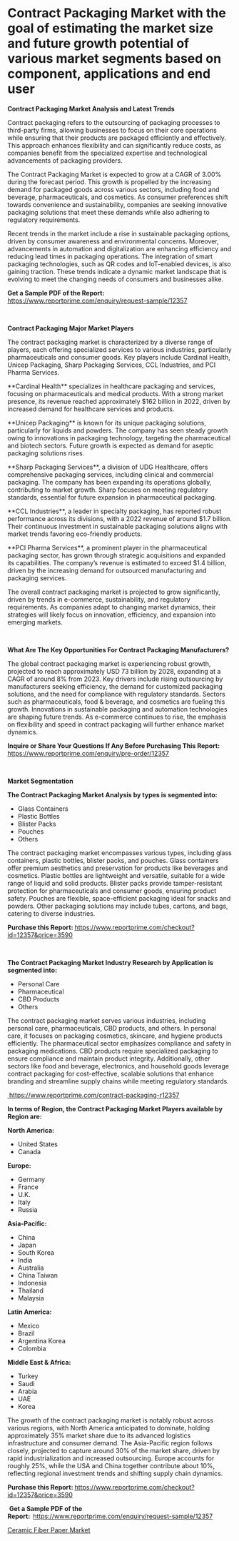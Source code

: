 <p><h1>Contract Packaging Market with the goal of estimating the market size and future growth potential of various market segments based on component, applications and end user</h1></p><p><strong>Contract Packaging Market Analysis and Latest Trends</strong></p>
<p><p>Contract packaging refers to the outsourcing of packaging processes to third-party firms, allowing businesses to focus on their core operations while ensuring that their products are packaged efficiently and effectively. This approach enhances flexibility and can significantly reduce costs, as companies benefit from the specialized expertise and technological advancements of packaging providers.</p><p>The Contract Packaging Market is expected to grow at a CAGR of 3.00% during the forecast period. This growth is propelled by the increasing demand for packaged goods across various sectors, including food and beverage, pharmaceuticals, and cosmetics. As consumer preferences shift towards convenience and sustainability, companies are seeking innovative packaging solutions that meet these demands while also adhering to regulatory requirements.</p><p>Recent trends in the market include a rise in sustainable packaging options, driven by consumer awareness and environmental concerns. Moreover, advancements in automation and digitalization are enhancing efficiency and reducing lead times in packaging operations. The integration of smart packaging technologies, such as QR codes and IoT-enabled devices, is also gaining traction. These trends indicate a dynamic market landscape that is evolving to meet the changing needs of consumers and businesses alike.</p></p>
<p><strong>Get a Sample PDF of the Report:&nbsp;</strong> <a href="https://www.reportprime.com/enquiry/request-sample/12357?utm_campaign=3205&utm_medium=2&utm_source=Github&utm_content=ia&utm_term=18032025&utm_id=contract-packaging">https://www.reportprime.com/enquiry/request-sample/12357</a></p>
<p>&nbsp;</p>
<p><strong>Contract Packaging Major Market Players</strong></p>
<p><p>The contract packaging market is characterized by a diverse range of players, each offering specialized services to various industries, particularly pharmaceuticals and consumer goods. Key players include Cardinal Health, Unicep Packaging, Sharp Packaging Services, CCL Industries, and PCI Pharma Services.</p><p>**Cardinal Health** specializes in healthcare packaging and services, focusing on pharmaceuticals and medical products. With a strong market presence, its revenue reached approximately $162 billion in 2022, driven by increased demand for healthcare services and products.</p><p>**Unicep Packaging** is known for its unique packaging solutions, particularly for liquids and powders. The company has seen steady growth owing to innovations in packaging technology, targeting the pharmaceutical and biotech sectors. Future growth is expected as demand for aseptic packaging solutions rises.</p><p>**Sharp Packaging Services**, a division of UDG Healthcare, offers comprehensive packaging services, including clinical and commercial packaging. The company has been expanding its operations globally, contributing to market growth. Sharp focuses on meeting regulatory standards, essential for future expansion in pharmaceutical packaging.</p><p>**CCL Industries**, a leader in specialty packaging, has reported robust performance across its divisions, with a 2022 revenue of around $1.7 billion. Their continuous investment in sustainable packaging solutions aligns with market trends favoring eco-friendly products.</p><p>**PCI Pharma Services**, a prominent player in the pharmaceutical packaging sector, has grown through strategic acquisitions and expanded its capabilities. The company’s revenue is estimated to exceed $1.4 billion, driven by the increasing demand for outsourced manufacturing and packaging services.</p><p>The overall contract packaging market is projected to grow significantly, driven by trends in e-commerce, sustainability, and regulatory requirements. As companies adapt to changing market dynamics, their strategies will likely focus on innovation, efficiency, and expansion into emerging markets.</p></p>
<p>&nbsp;</p>
<p><strong>What Are The Key Opportunities For Contract Packaging Manufacturers?</strong></p>
<p><p>The global contract packaging market is experiencing robust growth, projected to reach approximately USD 73 billion by 2028, expanding at a CAGR of around 8% from 2023. Key drivers include rising outsourcing by manufacturers seeking efficiency, the demand for customized packaging solutions, and the need for compliance with regulatory standards. Sectors such as pharmaceuticals, food & beverage, and cosmetics are fueling this growth. Innovations in sustainable packaging and automation technologies are shaping future trends. As e-commerce continues to rise, the emphasis on flexibility and speed in contract packaging will further enhance market dynamics.</p></p>
<p><strong>Inquire or Share Your Questions If Any Before Purchasing This Report:</strong> <a href="https://www.reportprime.com/enquiry/pre-order/12357?utm_campaign=3205&utm_medium=2&utm_source=Github&utm_content=ia&utm_term=18032025&utm_id=contract-packaging">https://www.reportprime.com/enquiry/pre-order/12357</a></p>
<p>&nbsp;</p>
<p><strong>Market Segmentation</strong></p>
<p><strong>The Contract Packaging Market Analysis by types is segmented into:</strong></p>
<p><ul><li>Glass Containers</li><li>Plastic Bottles</li><li>Blister Packs</li><li>Pouches</li><li>Others</li></ul></p>
<p><p>The contract packaging market encompasses various types, including glass containers, plastic bottles, blister packs, and pouches. Glass containers offer premium aesthetics and preservation for products like beverages and cosmetics. Plastic bottles are lightweight and versatile, suitable for a wide range of liquid and solid products. Blister packs provide tamper-resistant protection for pharmaceuticals and consumer goods, ensuring product safety. Pouches are flexible, space-efficient packaging ideal for snacks and powders. Other packaging solutions may include tubes, cartons, and bags, catering to diverse industries.</p></p>
<p><strong>Purchase this Report:&nbsp;</strong><a href="https://www.reportprime.com/checkout?id=12357&price=3590&utm_campaign=3205&utm_medium=2&utm_source=Github&utm_content=ia&utm_term=18032025&utm_id=contract-packaging">https://www.reportprime.com/checkout?id=12357&price=3590</a></p>
<p>&nbsp;</p>
<p><strong>The Contract Packaging Market Industry Research by Application is segmented into:</strong></p>
<p><ul><li>Personal Care</li><li>Pharmaceutical</li><li>CBD Products</li><li>Others</li></ul></p>
<p><p>The contract packaging market serves various industries, including personal care, pharmaceuticals, CBD products, and others. In personal care, it focuses on packaging cosmetics, skincare, and hygiene products efficiently. The pharmaceutical sector emphasizes compliance and safety in packaging medications. CBD products require specialized packaging to ensure compliance and maintain product integrity. Additionally, other sectors like food and beverage, electronics, and household goods leverage contract packaging for cost-effective, scalable solutions that enhance branding and streamline supply chains while meeting regulatory standards.</p></p>
<p><a href="https://www.reportprime.com/contract-packaging-r12357?utm_campaign=3205&utm_medium=2&utm_source=Github&utm_content=ia&utm_term=18032025&utm_id=contract-packaging">&nbsp;https://www.reportprime.com/contract-packaging-r12357</a></p>
<p><strong>In terms of Region, the Contract Packaging Market Players available by Region are:</strong></p>
<p>
    <p> <strong> North America: </strong>
        <ul>
            <li>United States</li>
            <li>Canada</li>
        </ul>
        </p> 
    <p> <strong> Europe: </strong>
        <ul>
            <li>Germany</li>
            <li>France</li>
            <li>U.K.</li>
            <li>Italy</li>
            <li>Russia</li>
        </ul>
        </p> 
    <p> <strong> Asia-Pacific: </strong>
        <ul>
            <li>China</li>
            <li>Japan</li>
            <li>South Korea</li>
            <li>India</li>
            <li>Australia</li>
            <li>China Taiwan</li>
            <li>Indonesia</li>
            <li>Thailand</li>
            <li>Malaysia</li>
        </ul>
        </p> 
    <p> <strong> Latin America: </strong>
        <ul>
            <li>Mexico</li>
            <li>Brazil</li>
            <li>Argentina Korea</li>
            <li>Colombia</li>
        </ul>
        </p> 
    <p> <strong> Middle East & Africa: </strong>
        <ul>
            <li>Turkey</li>
            <li>Saudi</li>
            <li>Arabia</li>
            <li>UAE</li>
            <li>Korea</li>
        </ul>
    </p>
    </p>
<p><p>The growth of the contract packaging market is notably robust across various regions, with North America anticipated to dominate, holding approximately 35% market share due to its advanced logistics infrastructure and consumer demand. The Asia-Pacific region follows closely, projected to capture around 30% of the market share, driven by rapid industrialization and increased outsourcing. Europe accounts for roughly 25%, while the USA and China together contribute about 10%, reflecting regional investment trends and shifting supply chain dynamics.</p></p>
<p><strong>Purchase this Report: </strong><a href="https://www.reportprime.com/checkout?id=12357&price=3590&utm_campaign=3205&utm_medium=2&utm_source=Github&utm_content=ia&utm_term=18032025&utm_id=contract-packaging">https://www.reportprime.com/checkout?id=12357&price=3590</a></p>
<p>&nbsp;<strong>Get a Sample PDF of the Report:&nbsp;&nbsp;</strong><a href="https://www.reportprime.com/enquiry/request-sample/12357?utm_campaign=3205&utm_medium=2&utm_source=Github&utm_content=ia&utm_term=18032025&utm_id=contract-packaging">https://www.reportprime.com/enquiry/request-sample/12357</a></p>
<p><strong></strong></p>
<p><p><a href="https://github.com/donkalucine10/Market-Research-Report-List-1/blob/main/ceramic-fiber-paper-market.md?utm_campaign=3205&utm_medium=2&utm_source=Github&utm_content=ia&utm_term=18032025&utm_id=contract-packaging">Ceramic Fiber Paper Market</a></p></p>